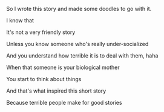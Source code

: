 So I wrote this story and made some doodles to go with it.

I know that

It's not a very friendly story

Unless you know someone who's really under-socialized

And you understand how terrible it is to deal with them, haha

When that someone is your biological mother 

You start to think about things

And that's what inspired this short story

Because terrible people make for good stories
